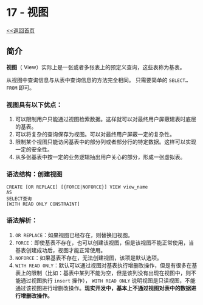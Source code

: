 # **17 - 视图**
[<<返回首页](database/Oracle.md)

## 简介
**视图**（ View）实际上是一张或者多张表上的预定义查询，这些表称为基表。

从视图中查询信息与从表中查询信息的方法完全相同。 只需要简单的 `SELECT…FROM` 即可。

### 视图具有以下优点：
1. 可以限制用户只能通过视图检索数据。这样就可以对最终用户屏蔽建表时底层的基表。
2. 可以将复杂的查询保存为视图。可以对最终用户屏蔽一定的复杂性。
3. 限制某个视图只能访问基表中的部分列或者部分行的特定数据。这样可以实现一定的安全性。
4. 从多张基表中按一定的业务逻辑抽出用户关心的部分，形成一张虚拟表。


### 语法结构：创建视图

```
CREATE [OR REPLACE] [{FORCE|NOFORCE}] VIEW view_name
AS
SELECT查询
[WITH READ ONLY CONSTRAINT]
```  
  
### 语法解析：
1. `OR REPLACE`：如果视图已经存在，则替换旧视图。
2. `FORCE`：即使基表不存在，也可以创建该视图，但是该视图不能正常使用，当基表创建成功后，视图才能正常使用。
3. `NOFORCE`：如果基表不存在，无法创建视图，该项是默认选项。
4. `WITH READ ONLY`：默认可以通过视图对基表执行增删改操作，但是有很多在基表上的限制（比如：基表中某列不能为空，但是该列没有出现在视图中，则不能通过视图执行 `insert` 操作）， `WITH READ ONLY` 说明视图是只读视图，不能通过该视图进行增删改操作。**现实开发中，基本上不通过视图对表中的数据进行增删改操作。**
